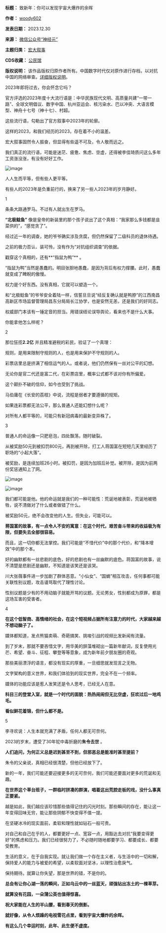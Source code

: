 

**标题：** 致新年：你可以发现宇宙大爆炸的余晖  

**作者：** [woody602](https://chinadigitaltimes.net/space/神经元)  

**发表日期：** 2023.12.30  

**来源：** [微信公众号“神经元”](https://mp.weixin.qq.com/s/Ha2FHhVRbMPY1MJpq4g2OQ)  

**主题归类：** [宏大叙事](https://chinadigitaltimes.net/space/宏大叙事)  

**CDS收藏：** [公民馆](https://chinadigitaltimes.net/space/%E5%85%AC%E6%B0%91%E9%A6%86)  

**版权说明：** 该作品版权归原作者所有。中国数字时代仅对原作进行存档，以对抗中国的网络审查。[详细版权说明](https://chinadigitaltimes.net/chinese/copyright)。


2023年即将过去，你会怀念它吗？


官方评选的2023年度十大流行语是：中华民族现代文明、高质量共建“一带一路”、全球文明倡议、数字中国、杭州亚运会、核污染水、巴以冲突、大语言模型、神舟十七号（神十七）、村超。


这些流行语，勾勒出了官方叙事中2023年的轮廓。


这样的2023，和我们经历的2023，存在着不小的温差。


宏大叙事固然令人振奋，但显得有些遥不可及，令人敬而远之。


我们真正的流行语，可能是迷茫、疲惫、焦虑、空虚，还得被李佳琦质问这么多年工资涨没涨，有没有好好工作。


![image](https://chinadigitaltimes.net/chinese/files/2023/12/post-703746-65910524087bd.)


人人生而平等，但有些人更平等。


有些人的2023年是负重前行的，换来了另一些人2023年的岁月静好。


1


条条大路通罗马。不过有人就出生在罗马。


**“北极鲶鱼”** 像是皇帝的新装里的那个孩子说出了这个真相：“我家那么多钱都是韭菜供的”，“感觉贪了”。


经过近一年的调查，她的爷爷确实涉及贪腐，但仍然保留了二级科员的退休待遇。


之前的极力否认、装可怜，没有作为“对抗组织调查”的依据。


戳穿这个真相的，还有**“指鼠为鸭”** 。


“指鼠为鸭”当然是愚蠢的。明目张胆地愚蠢，是因为背后有权力撑腰。此时，愚蠢就变成了睥睨的傲慢。


权力是个好东西。没有真相，它就可以塑造一个。


和“北极鲶鱼”的爷爷安全着陆一样，信誓旦旦说“经反复确认就是鸭脖”的江西南昌高新区市场监督管理局昌东分局局长江协学，也是安然无恙，还是我们的好同志。


权威部门本该有一锤定音的担当。用错误结论误导舆论，看来也不是什么大事。


你能拿他怎么样呢？


2


那位狂揽**2.2亿** 并且精准避税的彩民，验证了一个真理：


规则，是用来限制守规则的人，也是用来保护不守规则的人。


彩票店里总是挤满了相信运气的人。或者说，他们仍然保有一丝对公平的幻想。


无论你是官二代还是富二代，在彩票店里，概率公式都不该对你有所偏爱。


这个颠扑不破的信仰，如今也受到了挑战。


马伯庸在《长安的荔枝》中说，流程是弱者才要遵循的规矩。


如果连彩票都无法公平，那么普通人还能幻想什么呢？


对所有人都平等的，可能只有新冠病毒的最新变异株了。


3


普通人的命运像一只肥皂泡，四处飘荡，随时破裂。


从被奖励50元到被扣罚800元，再到被开除，打工人蒋国富在短短几天里经历了职场的“小起大落”。


被奖励，是连续加班26小时。被扣罚，是因为加班后补觉。被开除，是因为前两份奖惩通知上了网。


![image](https://chinadigitaltimes.net/chinese/files/2023/12/post-703746-65910524100b8.)


![image](https://chinadigitaltimes.net/chinese/files/2023/12/post-703746-6591052416734.)


我们都可能是他。他的命运就是我们的一种可能性：荒诞地被表彰，荒诞地被牺牲，说不清做对了什么或者做错了什么。


被奖励50元，绝不会改变他的人生。但失业，可能可以。


**蒋国富的故事，有一点令人不安的寓意：在这个时代，艰苦奋斗带来的收益极为有限，但要失去全部很容易。** 


而且，这一切你都无法掌控。我们可能是“不惜代价”中的那个代价，和“降本增效”中的那个本。


好的幽默都有一丝悲剧的底色，好的悲剧也有一丝幽默的底色。蒋国富的故事，说不清楚是悲剧还是幽默，不知道是该笑还是该哭。


川大张薇事件进一步加剧了群体恶意。“小仙女”、“国蝻”相互攻击，任何事都可能关联性别议题，攻击谩骂取代了理性讨论。


性别议题是少有的不用动脑子就能开骂的议题。无论男女，性别都成为原罪，都是这场互害的受害者。


4


**在这个低智商、高情绪的社会，在这个短视频占据所有注意力的时代，大家越来越不想动脑子了。** 


媒体都知道，发点熊猫卖萌、奇葩搞笑、挑唆引战的视频比发新闻有流量。


到了岁末，那就不要吝惜文字，用华美的辞藻堆砌出一篇新年献词，反复使用光芒、希望、奋斗、征程、攀登等等意象，成为新年前夕朋友圈的奇观。


那些美丽漂浮的语言，都没有现实的厚重，一旦细思就发现言之无物。


文字架构的意义世界，和我们体验到的现实世界，完全不在一个频率。


媒体的功能应该是惹人发笑还是令人思考，已经无人在意。


**科目三的登堂入室，就是一个时代的面貌：热热闹闹但无比空虚，狂欢过后一地鸡毛。** 


**看似鲜花着锦，但什么都不是。** 


5


李寻欢说：人生本就充满了矛盾，任何人都无可奈何。


2023的岁末，遭受了30年铊中毒折磨的**朱令去世** 。


**人们追问，为何正义总是迟到甚至不到，但邪恶总是能准时甚至提前？** 


朱令的父亲说，真相已经很清楚，但他已经放下了。


新的一年，我们可能还要迎接更多的无可奈何，我们可能还要面对更多的荒诞和无趣。


**在世界这个草台班子，一群临时拼凑的群演，唱着这出荒腔走板的戏，没什么事真正要紧。** 


越是如此，我们越应该珍惜那些值得记住的闪光时刻。那些瞬间的存在，能让这一年变得回味无穷，能让那些阴郁不快变得不值一提。


在坚硬冰冷的现实面前，柔软和理性就如钻石一般可贵。


对自己和自己在乎的人，都要更好一点、宽容一点，用豁达去对抗“我要变得更好”的焦虑和压力。我们已经很努力了，不必随时随地都要学习、都要成长、都要受教育。


生活的意义，在于自我实现。就让我们做一个存在主义者，与生活中的一切和解，保持爱人的能力与被爱的希望，以柔软面对坚冰，以理性治愈戾气。


保持期待。就算让你失望，那是世界的错，不是你的。


**总会有让你心湖一荡的瞬间，正如乌云中的一丝蓝天，顽强钻出冻土的一棵草芽。** 


**就算没有花园，一朵蒲公英也值得惊喜。** 


**祝大家能在人生的半山腰，看到春天的倒影。** 


**就好像，从令人烦躁的电视雪花点里，看到宇宙大爆炸的余晖。** 


**有这么几个幸运时刻，此年、此生便不虚度。** 

